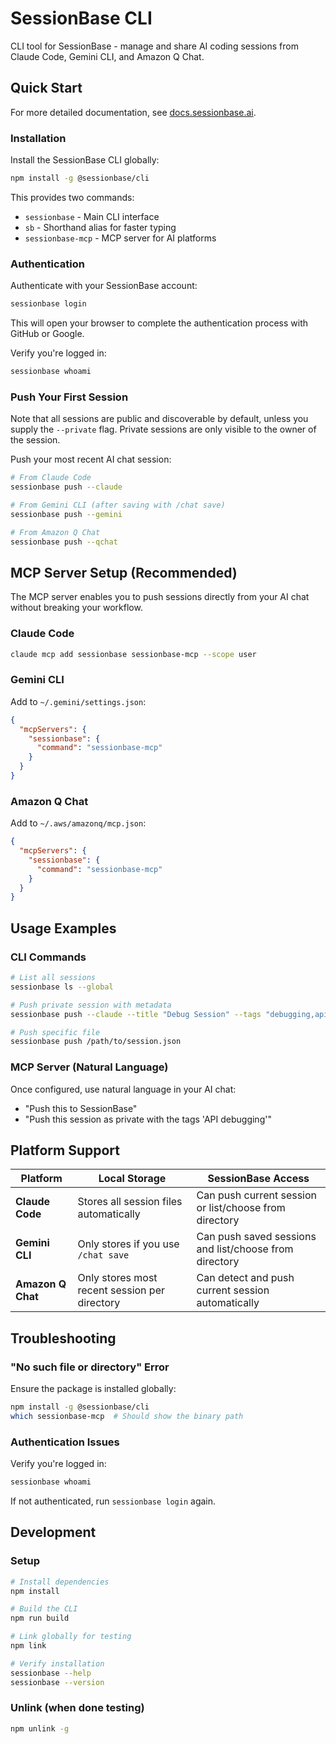# SessionBase CLI

CLI tool for SessionBase - manage and share AI coding sessions from Claude Code, Gemini CLI, and Amazon Q Chat.

## Quick Start

For more detailed documentation, see [docs.sessionbase.ai](https://docs.sessionbase.ai).

### Installation

Install the SessionBase CLI globally:

```bash
npm install -g @sessionbase/cli
```

This provides two commands:
- `sessionbase` - Main CLI interface
 - `sb` - Shorthand alias for faster typing 
- `sessionbase-mcp` - MCP server for AI platforms

### Authentication

Authenticate with your SessionBase account:

```bash
sessionbase login
```

This will open your browser to complete the authentication process with GitHub or Google.

Verify you're logged in:

```bash
sessionbase whoami
```

### Push Your First Session

Note that all sessions are public and discoverable by default, unless you supply the `--private` flag. Private sessions are only visible to the owner of the session.

Push your most recent AI chat session:

```bash
# From Claude Code
sessionbase push --claude

# From Gemini CLI (after saving with /chat save)
sessionbase push --gemini

# From Amazon Q Chat
sessionbase push --qchat
```

## MCP Server Setup (Recommended)

The MCP server enables you to push sessions directly from your AI chat without breaking your workflow.

### Claude Code

```bash
claude mcp add sessionbase sessionbase-mcp --scope user
```

### Gemini CLI

Add to `~/.gemini/settings.json`:

```json
{
  "mcpServers": {
    "sessionbase": {
      "command": "sessionbase-mcp"
    }
  }
}
```

### Amazon Q Chat

Add to `~/.aws/amazonq/mcp.json`:

```json
{
  "mcpServers": {
    "sessionbase": {
      "command": "sessionbase-mcp"
    }
  }
}
```

## Usage Examples

### CLI Commands

```bash
# List all sessions
sessionbase ls --global

# Push private session with metadata
sessionbase push --claude --title "Debug Session" --tags "debugging,api" --private

# Push specific file
sessionbase push /path/to/session.json
```

### MCP Server (Natural Language)

Once configured, use natural language in your AI chat:

- "Push this to SessionBase"
- "Push this session as private with the tags 'API debugging'"

## Platform Support

| Platform | Local Storage | SessionBase Access |
|----------|----------------|-------------------|
| **Claude Code** | Stores all session files automatically | Can push current session or list/choose from directory |
| **Gemini CLI** | Only stores if you use `/chat save` | Can push saved sessions and list/choose from directory |
| **Amazon Q Chat** | Only stores most recent session per directory | Can detect and push current session automatically |

## Troubleshooting

### "No such file or directory" Error

Ensure the package is installed globally:

```bash
npm install -g @sessionbase/cli
which sessionbase-mcp  # Should show the binary path
```

### Authentication Issues

Verify you're logged in:

```bash
sessionbase whoami
```

If not authenticated, run `sessionbase login` again.

## Development

### Setup
```bash
# Install dependencies
npm install

# Build the CLI
npm run build

# Link globally for testing
npm link

# Verify installation
sessionbase --help
sessionbase --version
```

### Unlink (when done testing)
```bash
npm unlink -g
```
